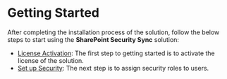 # Getting Started

After completing the installation process of the solution, follow the below steps to start using the **SharePoint Security Sync** solution:

* [License Activation](https://docs.inogic.com/sharepoint-security-sync/getting-started/license-activation): The first step to getting started is to activate the license of the solution.
* [Set up Security](https://docs.inogic.com/sharepoint-security-sync/getting-started/set-up-security): The next step is to assign security roles to users.
